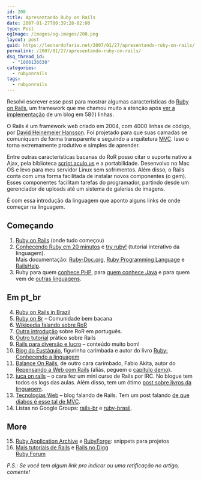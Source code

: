 ```yaml
---
id: 208
title: Apresentando Ruby on Rails
date: 2007-01-27T00:39:28-02:00
type: Post
ogImage: /images/og-images/208.png
layout: post
guid: https://leonardofaria.net/2007/01/27/apresentando-ruby-on-rails/
permalink: /2007/01/27/apresentando-ruby-on-rails/
dsq_thread_id:
  - "1000136630"
categories:
  - rubyonrails
tags:
  - rubyonrails
---
```

Resolvi escrever esse post para mostrar algumas características do [Ruby on Rails](http://www.rubyonrails.org), um framework que me chamou muito a atenção após [ver a implementação](http://media.rubyonrails.org/video/rails_take2_with_sound.mov) de um blog em 58(!) linhas.

O Rails é um framework web criado em 2004, com 4000 linhas de código, por [David Heinemeier Hansson](http://www.loudthinking.com/). Foi projetado para que suas camadas se comuniquem de forma transparente e seguindo a arquitetura [MVC](http://pt.wikipedia.org/wiki/MVC). Isso o torna extremamente produtivo e simples de aprender.

Entre outras características bacanas do RoR posso citar o suporte nativo a Ajax, pela biblioteca [script.aculo.us](http://script.aculo.us) e a portabilidade. Desenvolvo no Mac OS e levo para meu servidor Linux sem sofrimentos. Além disso, o Rails conta com uma forma facilitada de instalar novos componentes (o gem). Esses componentes facilitam tarefas do programador, partindo desde um gerenciador de uploads até um sistema de galerias de imagens.

É com essa introdução da linguagem que aponto alguns links de onde começar na linguagem.

## Começando

1) [Ruby on Rails](http://www.rubyonrails.org/) (onde tudo começou)  
2) [Conhecendo Ruby em 20 minutos](http://www.ruby-lang.org/en/documentation/quickstart/) e [try ruby!](http://tryruby.hobix.com/) (tutorial interativo da linguagem).  
Mais documentação: [Ruby-Doc.org](http://ruby-doc.org/), [Ruby Programming Language](http://www.ruby-lang.org/en/) e [RailsHelp](http://railshelp.com/).  
3) Ruby para quem [conhece PHP](http://www.ruby-lang.org/en/documentation/ruby-from-other-languages/to-ruby-from-php/), para  [quem conhece Java](http://www.ruby-lang.org/en/documentation/ruby-from-other-languages/to-ruby-from-java/) e para quem vem de [outras linguagens](http://www.ruby-lang.org/en/documentation/ruby-from-other-languages/).

## Em pt_br

4) [Ruby on Rails in Brazil](http://www.rubyonrails.com.br/)  
5) [Ruby on Br](http://rubyonbr.org/) – Comunidade bem bacana  
6) [Wikipedia falando sobre RoR](http://pt.wikipedia.org/wiki/Ruby_on_Rails)  
7) [Outra introdução](http://blog.egenial.com.br/articles/2006/09/23/pequena-introdu%C3%A7%C3%A3o-ao-ruby-on-rails) sobre RoR em português.  
8) [Outro tutorial](http://wiki.rubygarden.org/Ruby/page/show/YesAnotherRailsTutorial) prático sobre Rails  
9) [Rails para diversão e lucro](http://kb.reflectivesurface.com/br/tutoriais/railsDiversaoLucro/) – conteúdo muito bom!  
10) [Blog do Eustáquio](http://www.eustaquiorangel.com/), figurinha carimbada e autor do livro [Ruby: Conhecendo a linguagem](http://www.submarino.com.br/books_productdetails.asp?Query=ProductPage&ProdTypeId=1&ProdId=1470481&franq=170759)  
11) [Balance On Rails](http://www.balanceonrails.com.br/), de outro cara carimbado, Fabio Akita, autor do [Repensando a Web com Rails](http://www.brasport.com.br/index.php?Escolha=8&Livro=L00209) (aliás, peguem o [capítulo demo](http://www.esnips.com/doc/d87f0bf9-ec81-4769-a943-d17bc466f7d2/Rails-03.pdf)).  
12) [juca on rails](http://rails.jkcosta.info/) – o cara fez um mini curso de Rails por IRC. No blogue tem todos os logs das aulas. Além disso, tem um ótimo [post sobre livros da linguagem](http://rails.jkcosta.info/articles/2006/06/15/livros-de-rails).  
13) [Tecnologias Web](http://alexmrg.wordpress.com/) – blog falando de Rails. Tem um post falando [de que diabos é esse tal de MVC](http://alexmrg.wordpress.com/2006/12/28/what-the-fuck-is-mvc/).  
14) Listas no Google Groups: [rails-br](http://groups.google.com/group/rails-br) e [ruby-brasil](http://groups.google.com/group/rubybrasil). 

## More

15) [Ruby Application Archive](http://raa.ruby-lang.org/) e [RubyForge](http://rubyforge.org/): snippets para projetos  
16) [Mais tutoriais de Rails](http://www.top-ten-tutorials.com/search.php?search=rails) e [Rails no Digg](http://digg.com/search?section=news&s=rails)  
[Ruby Forum](http://www.ruby-forum.com/)

_P.S.: Se você tem algum link pra indicar ou uma retificação no artigo, comente!_
